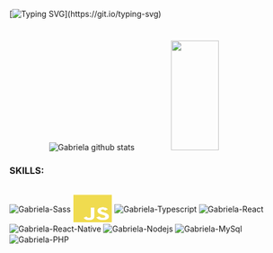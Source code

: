[![Typing SVG](https://readme-typing-svg.herokuapp.com/?color=c9d1d9&size=35&center=true&vCenter=true&width=1000&lines=Oi,+sou+a+Gabriela!)](https://git.io/typing-svg)

#

<div align="center">  
  <img width="49%" height="195px" src="https://github-readme-stats.vercel.app/api?username=gabrielagqueiroz&show_icons=true&count_private=true&hide_border=true&title_color=B22222&icon_color=B22222&text_color=c9d1d9&bg_color=0d1117" alt="Gabriela github stats" /> 
  <img width="41%" height="195px" src="https://github-readme-stats.vercel.app/api/top-langs/?username=gabrielagqueiroz&layout=compact&hide_border=true&title_color=c9d1d9&text_color=ff91a4&bg_color=0d1117" />
</div>

  
 ### SKILLS:
 
<div style="display: inline_block"><br> 
  <img align="center" alt="Gabriela-Sass" height="60" width="80"src="https://cdn.jsdelivr.net/gh/devicons/devicon/icons/sass/sass-original.svg" />    
  <img align="center" alt="Gabriela-Js" height="50" width="70" src="https://raw.githubusercontent.com/devicons/devicon/master/icons/javascript/javascript-plain.svg">
  <img align="center" alt="Gabriela-Typescript" height="50" width="70" src="https://cdn.jsdelivr.net/gh/devicons/devicon@latest/icons/typescript/typescript-original.svg" />   
  <img align="center" alt="Gabriela-React" height="60" width="80" src="https://cdn.jsdelivr.net/gh/devicons/devicon/icons/react/react-original-wordmark.svg" />
  <img align="center" alt="Gabriela-React-Native" height="60" width="80"  src="https://cdn.worldvectorlogo.com/logos/react-native-1.svg">
  <img align="center" alt="Gabriela-Nodejs" height="70" width="90" src="https://cdn.jsdelivr.net/gh/devicons/devicon@latest/icons/nodejs/nodejs-original-wordmark.svg" />
  <img align="center" alt="Gabriela-MySql" height="70" width="90" src="https://cdn.jsdelivr.net/gh/devicons/devicon@latest/icons/mysql/mysql-original-wordmark.svg" />
  <img align="center" alt="Gabriela-PHP" height="70" width="90" src="https://cdn.jsdelivr.net/gh/devicons/devicon@latest/icons/php/php-original.svg" />        
</div>     


